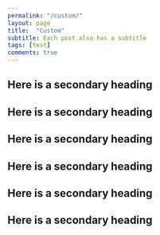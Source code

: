 ```yaml
---
permalink: "/custom/"
layout: page
title:  "Custom"
subtitle: Each post also has a subtitle
tags: [test]
comments: true
---
```


## Here is a secondary heading

## Here is a secondary heading

## Here is a secondary heading

## Here is a secondary heading

## Here is a secondary heading

## Here is a secondary heading
